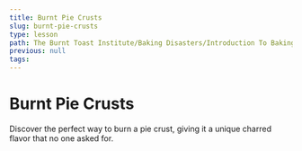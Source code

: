 ```yaml
---
title: Burnt Pie Crusts
slug: burnt-pie-crusts
type: lesson
path: The Burnt Toast Institute/Baking Disasters/Introduction To Baking Disasters/Pies And Tarts/Burnt Pie Crusts
previous: null
tags:
---
```


# Burnt Pie Crusts

Discover the perfect way to burn a pie crust, giving it a unique charred flavor that no one asked for.
